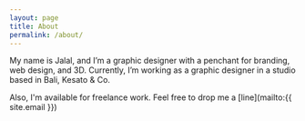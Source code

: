 ```yaml
---
layout: page
title: About
permalink: /about/
---
```


My name is Jalal, and I’m a graphic designer with a penchant for branding, web design, and 3D. Currently, I’m working as a graphic designer in a studio based in Bali, Kesato & Co.

Also, I'm available for freelance work. Feel free to drop me a [line](mailto:{{ site.email }})

